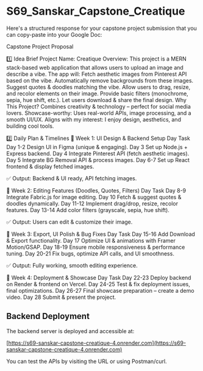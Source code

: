 # S69_Sanskar_Capstone_Creatique

Here's a structured response for your capstone project submission that you can copy-paste into your Google Doc:

Capstone Project Proposal

1️⃣ Idea Brief
Project Name: Creatique
Overview:
This project is a MERN stack-based web application that allows users to upload an image and describe a vibe. The app will:
Fetch aesthetic images from Pinterest API based on the vibe.
Automatically remove backgrounds from these images.
Suggest quotes & doodles matching the vibe.
Allow users to drag, resize, and recolor elements on their image.
Provide basic filters (monochrome, sepia, hue shift, etc.).
Let users download & share the final design.
Why This Project?
Combines creativity & technology – perfect for social media lovers.
Showcase-worthy: Uses real-world APIs, image processing, and a smooth UI/UX.
Aligns with my interest: I enjoy design, aesthetics, and building cool tools.

2️⃣ Daily Plan & Timelines
📅 Week 1: UI Design & Backend Setup
Day
Task
Day 1-2
Design UI in Figma (unique & engaging).
Day 3
Set up Node.js + Express backend.
Day 4
Integrate Pinterest API (fetch aesthetic images).
Day 5
Integrate BG Removal API & process images.
Day 6-7
Set up React frontend & display fetched images.

✅ Output: Backend & UI ready, API fetching images.

📅 Week 2: Editing Features (Doodles, Quotes, Filters)
Day
Task
Day 8-9
Integrate Fabric.js for image editing.
Day 10
Fetch & suggest quotes & doodles dynamically.
Day 11-12
Implement drag/drop, resize, recolor features.
Day 13-14
Add color filters (grayscale, sepia, hue shift).

✅ Output: Users can edit & customize their image.

📅 Week 3: Export, UI Polish & Bug Fixes
Day
Task
Day 15-16
Add Download & Export functionality.
Day 17
Optimize UI & animations with Framer Motion/GSAP.
Day 18-19
Ensure mobile responsiveness & performance tuning.
Day 20-21
Fix bugs, optimize API calls, and UI smoothness.

✅ Output: Fully working, smooth editing experience.

📅 Week 4: Deployment & Showcase
Day
Task
Day 22-23
Deploy backend on Render & frontend on Vercel.
Day 24-25
Test & fix deployment issues, final optimizations.
Day 26-27
Final showcase preparation – create a demo video.
Day 28
Submit & present the project.



## Backend Deployment

The backend server is deployed and accessible at:

[https://s69-sanskar-capstone-creatique-4.onrender.com](https://s69-sanskar-capstone-creatique-4.onrender.com)

You can test the APIs by visiting the URL or using Postman/curl.
